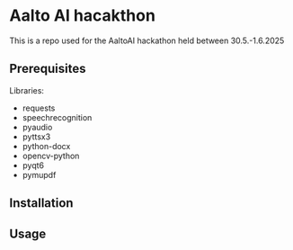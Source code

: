 # Aalto AI hacakthon

This is a repo used for the AaltoAI hackathon held between 30.5.-1.6.2025

## Prerequisites

Libraries:
- requests
- speechrecognition
- pyaudio
- pyttsx3
- python-docx
- opencv-python
- pyqt6
- pymupdf

## Installation


## Usage

